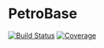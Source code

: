 # PetroBase

[![Build Status](https://github.com/sc-dyer/PetroBase.jl/actions/workflows/CI.yml/badge.svg?branch=main)](https://github.com/sc-dyer/PetroBase.jl/actions/workflows/CI.yml?query=branch%3Amain)
[![Coverage](https://codecov.io/gh/sc-dyer/PetroBase.jl/branch/main/graph/badge.svg)](https://codecov.io/gh/sc-dyer/PetroBase.jl)
